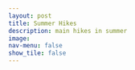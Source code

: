 ```yaml
---
layout: post
title: Summer Hikes
description: main hikes in summer
image: 
nav-menu: false
show_tile: false
---
```


